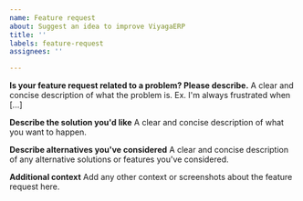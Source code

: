 ```yaml
---
name: Feature request
about: Suggest an idea to improve ViyagaERP
title: ''
labels: feature-request
assignees: ''

---
```


<!--
Welcome to ViyagaERP issue tracker! Before creating an issue, please heed the following:

1. This tracker should only be used to report bugs and request features / enhancements to ViyagaERP
    - For questions and general support, checkout the manual https://viyaga.com/docs/user/manual/en or use https://discuss.viyaga.com
2. Use the search function before creating a new issue. Duplicates will be closed and directed to
   the original discussion.
3. When making a feature request, make sure to be as verbose as possible. The better you convey your message, the greater the drive to make it happen.


Please keep in mind that we get many many requests and we can't possibly work on all of them, we prioritize development based on the goals of the product and organization. Feature requests are still welcome as it helps us in research when we do decide to work on the requested feature. 

If you're in urgent need to a feature, please try the following channels to get paid developments done quickly:
1. Certified ViyagaERP partners: https://viyaga.com/partners 
2. Developer community on ViyagaERP forums: https://discuss.viyaga.com/c/developers/5 
3. Telegram group for ViyagaERP/Frappe development work: https://t.me/erpnext_opps 

-->

**Is your feature request related to a problem? Please describe.**
A clear and concise description of what the problem is. Ex. I'm always frustrated when [...]

**Describe the solution you'd like**
A clear and concise description of what you want to happen.

**Describe alternatives you've considered**
A clear and concise description of any alternative solutions or features you've considered.

**Additional context**
Add any other context or screenshots about the feature request here.
